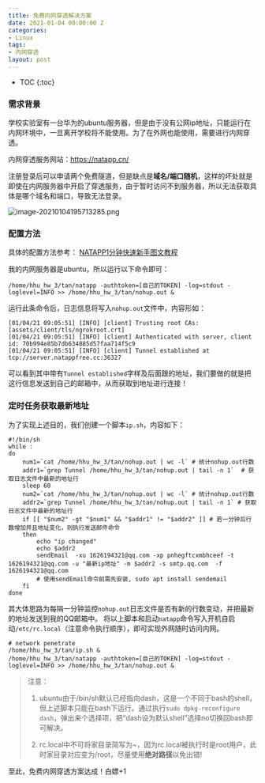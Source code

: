 ```yaml
---
title: 免费内网穿透解决方案
date: 2021-01-04 00:00:00 Z
categories:
- Linux
tags:
- 内网穿透
layout: post
---
```


* TOC
{:toc}


### 需求背景

学校实验室有一台华为的ubuntu服务器，但是由于没有公网ip地址，只能运行在内网环境中，一旦离开学校将不能使用。为了在外网也能使用，需要进行内网穿透。

内网穿透服务网站：https://natapp.cn/ 

<!-- more --> 
注册登录后可以申请两个免费隧道，但是缺点是**域名/端口随机**，这样的坏处就是即使在内网服务器中开启了穿透服务，由于暂时访问不到服务器，所以无法获取具体是哪个域名和端口，导致无法登录。

![image-20210104195713285.png](http://ww1.sinaimg.cn/large/007Ns0Fagy1gmbxit0krkj30un0b7grq.jpg)

### 配置方法

具体的配置方法参考：
[NATAPP1分钟快速新手图文教程](https://natapp.cn/article/natapp_newbie)

我的内网服务器是ubuntu，所以运行以下命令即可：

```
/home/hhu_hw_3/tan/natapp -authtoken=[自己的TOKEN] -log=stdout -loglevel=INFO >> /home/hhu_hw_3/tan/nohup.out &
```

运行此条命令后，日志信息将写入`nohup.out`文件中，内容形如：

```
[01/04/21 09:05:51] [INFO] [client] Trusting root CAs: [assets/client/tls/ngrokroot.crt]
[01/04/21 09:05:51] [INFO] [client] Authenticated with server, client id: 70b994e85b7db634885d57faa714f5c9
[01/04/21 09:05:51] [INFO] [client] Tunnel established at tcp://server.natappfree.cc:36327
```

可以看到其中带有`Tunnel established`字样及后面跟的地址，我们要做的就是把这行信息发送到自己的邮箱中，从而获取到地址进行连接！



### 定时任务获取最新地址

为了实现上述目的，我们创建一个脚本`ip.sh`，内容如下：

```
#!/bin/sh
while :
do
    num1=`cat /home/hhu_hw_3/tan/nohup.out | wc -l` # 统计nohup.out行数
    addr1=`grep Tunnel /home/hhu_hw_3/tan/nohup.out | tail -n 1`  # 获取日志文件中最新的地址行 
    sleep 60
    num2=`cat /home/hhu_hw_3/tan/nohup.out | wc -l` # 统计nohup.out行数
    addr2=`grep Tunnel /home/hhu_hw_3/tan/nohup.out | tail -n 1` # 获取日志文件中最新的地址行
    if [[ "$num2" -gt "$num1" && "$addr1" != "$addr2" ]] # 若一分钟后行数增加并且地址变化，则执行发送邮件命令
    then
        echo "ip changed"
        echo $addr2
        sendEmail  -xu 1626194321@qq.com -xp pnhegftcxmbhceef -t 1626194321@qq.com -u "最新ip地址" -m $addr2 -s smtp.qq.com  -f 1626194321@qq.com
        # 使用sendEmail命令前需先安装, sudo apt install sendemail
    fi
done

```

其大体思路为每隔一分钟监控`nohup.out`日志文件是否有新的行数变动，并把最新的地址发送到我的QQ邮箱中。
将以上脚本和启动`natapp`命令写入开机自启动`/etc/rc.local`（注意命令执行顺序），即可实现外网随时访问内网。
```
# network penetrate
/home/hhu_hw_3/tan/ip.sh &
/home/hhu_hw_3/tan/natapp -authtoken=[自己的TOKEN] -log=stdout -loglevel=INFO >> /home/hhu_hw_3/tan/nohup.out &
```
> 注意：
>
> 1. ubuntu由于/bin/sh默认已经指向dash，这是一个不同于bash的shell，但上述脚本只能在bash下运行。通过执行`sudo dpkg-reconfigure dash`，弹出来个选择项，把“dash设为默认shell”选择no切换回bash即可解决。
>
> 2. rc.local中不可将家目录简写为~，因为rc.local被执行时是root用户，此时家目录对应变为/root，尽量使用**绝对路径**以免出错!

至此，免费内网穿透方案达成！白嫖+1
